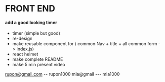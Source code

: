 # FRONT END 

#### add a good looking timer
- timer (simple but good)
- re-design
- make reusable component for ( common Nav + title + all common form -> index.js)
- react helmet
- make complete README
- make 5 min present video


rupon@gmail.com -- rupon1000
mia@gmail --- mia1000